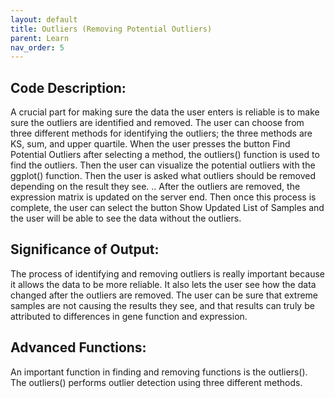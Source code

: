 ```yaml
---
layout: default
title: Outliers (Removing Potential Outliers)
parent: Learn
nav_order: 5
---
```


## Code Description: 
A crucial part for making sure the data the user enters is reliable is to make sure the outliers are identified and removed. The user can choose from three different methods for identifying the outliers; the three methods are KS, sum, and upper quartile. When the user presses the button Find Potential Outliers after selecting a method, the outliers() function is used to find the outliers. Then the user can visualize the potential outliers with the ggplot() function. Then the user is asked what outliers should be removed depending on the result they see. .. After the outliers are removed, the expression matrix is updated on the server end. Then once this process is complete, the user can select the button Show Updated List of Samples and the user will be able to see the data without the outliers. 

## Significance of Output: 
The process of identifying and removing outliers is really important because it allows the data to be more reliable. It also lets the user see how the data changed after the outliers are removed. The user can be sure that extreme samples are not causing the results they see, and that results can truly be attributed to differences in gene function and expression.

## Advanced Functions: 
An important function in finding and removing functions is the outliers(). The outliers() performs outlier detection using three different methods.
